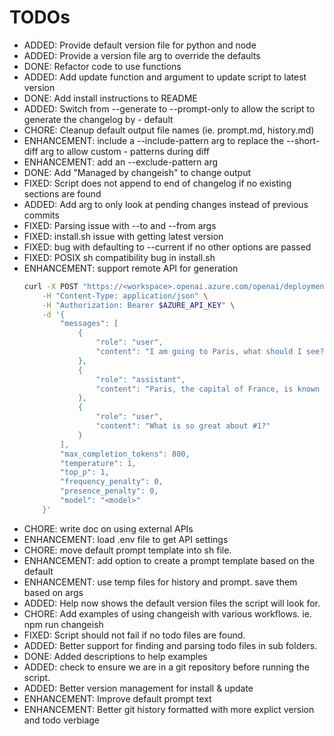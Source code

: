 # TODOs

- ADDED: Provide default version file for python and node
- ADDED: Provide a version file arg to override the defaults
- DONE: Refactor code to use functions
- ADDED: Add update function and argument to update script to latest version
- DONE: Add install instructions to README
- ADDED: Switch from --generate to --prompt-only to allow the script to generate the changelog by - default
- CHORE: Cleanup default output file names (ie. prompt.md, history.md)
- ENHANCEMENT: include a --include-pattern arg to replace the --short-diff arg to allow custom - patterns during diff
- ENHANCEMENT: add an --exclude-pattern arg
- DONE: Add "Managed by changeish" to change output
- FIXED: Script does not append to end of changelog if no existing sections are found
- ADDED: Add arg to only look at pending changes instead of previous commits
- FIXED: Parsing issue with --to and --from args
- FIXED: install.sh issue with getting latest version
- FIXED: bug with defaulting to --current if no other options are passed
- FIXED: POSIX sh compatibility bug in install.sh
- ENHANCEMENT: support remote API for generation
  ```bash
  curl -X POST "https://<workspace>.openai.azure.com/openai/deployments/<deployment>/chat/completions?api-version=<version>" \
      -H "Content-Type: application/json" \
      -H "Authorization: Bearer $AZURE_API_KEY" \
      -d '{
          "messages": [
              {
                  "role": "user",
                  "content": "I am going to Paris, what should I see?"
              },
              {
                  "role": "assistant",
                  "content": "Paris, the capital of France, is known for its stunning architecture, art museums, historical landmarks, and romantic atmosphere. Here are some of the top attractions to see in Paris:\n \n 1. The Eiffel Tower: The iconic Eiffel Tower is one of the most recognizable landmarks in the world and offers breathtaking views of the city.\n 2. The Louvre Museum: The Louvre is one of the world's largest and most famous museums, housing an impressive collection of art and artifacts, including the Mona Lisa.\n 3. Notre-Dame Cathedral: This beautiful cathedral is one of the most famous landmarks in Paris and is known for its Gothic architecture and stunning stained glass windows.\n \n These are just a few of the many attractions that Paris has to offer. With so much to see and do, it's no wonder that Paris is one of the most popular tourist destinations in the world."
              },
              {
                  "role": "user",
                  "content": "What is so great about #1?"
              }
          ],
          "max_completion_tokens": 800,
          "temperature": 1,
          "top_p": 1,
          "frequency_penalty": 0,
          "presence_penalty": 0,
          "model": "<model>"
      }'
  ```
- CHORE: write doc on using external APIs
- ENHANCEMENT: load .env file to get API settings
- CHORE: move default prompt template into sh file.
- ENHANCEMENT: add option to create a prompt template based on the default
- ENHANCEMENT: use temp files for history and prompt. save them based on args
- ADDED: Help now shows the default version files the script will look for.
- CHORE: Add examples of using changeish with various workflows. ie. npm run changeish
- FIXED: Script should not fail if no todo files are found.
- ADDED: Better support for finding and parsing todo files in sub folders.
- DONE: Added descriptions to help examples
- ADDED: check to ensure we are in a git repository before running the script.
- ADDED: Better version management for install & update
- ENHANCEMENT: Improve default prompt text
- ENHANCEMENT: Better git history formatted with more explict version and todo verbiage

